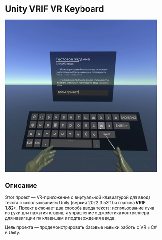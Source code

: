 # Unity VRIF VR Keyboard

![Screenshot](screenshot.png)

## Описание

Этот проект — VR-приложение с виртуальной клавиатурой для ввода текста с использованием Unity (версия 2022.3.53f1) и плагина **VRIF 1.82+**. Проект включает два способа ввода текста: использование луча из руки для нажатия клавиш и управление с джойстика контроллера для навигации по клавишам и подтверждения ввода.

Цель проекта — продемонстрировать базовые навыки работы с VR и C# в Unity.
